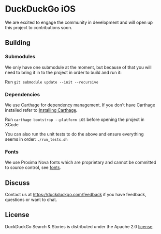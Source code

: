 # DuckDuckGo iOS


We are excited to engage the community in development and will open up this project to contributions soon.

## Building

### Submodules
We only have one submodule at the moment, but because of that you will need to bring it in to the project in order to build and run it:

Run `git submodule update --init --recursive`

### Dependencies
We use Carthage for dependency management. If you don't have Carthage installed refer to [Installing Carthage](https://github.com/Carthage/Carthage#installing-carthage).

Run `carthage bootstrap --platform iOS` before opening the project in XCode

You can also run the unit tests to do the above and ensure everything seems in order: `./run_tests.sh`

### Fonts
We use Proxima Nova fonts which are proprietary and cannot be committed to source control, see [fonts](https://github.com/duckduckgo/iOS/tree/develop/fonts/licensed). 

## Discuss

Contact us at https://duckduckgo.com/feedback if you have feedback, questions or want to chat.

## License
DuckDuckGo Search & Stories is distributed under the Apache 2.0 [license](https://github.com/duckduckgo/ios/blob/master/LICENSE).
